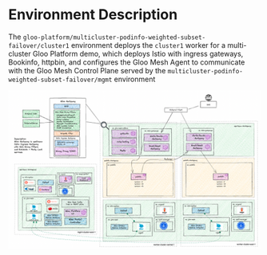 # Environment Description
The `gloo-platform/multicluster-podinfo-weighted-subset-failover/cluster1` environment deploys the `cluster1` worker for a multi-cluster Gloo Platform demo, which deploys Istio with ingress gateways, Bookinfo, httpbin, and configures the Gloo Mesh Agent to communicate with the Gloo Mesh Control Plane served by the `multicluster-podinfo-weighted-subset-failover/mgmt` environment

![High Level Architecture](../.images/gloo-platform-multicluster-podinfo-weighted-subset-failover-full-arch-1a.png)